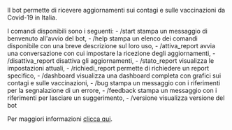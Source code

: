 Il bot permette di ricevere aggiornamenti sui contagi e sulle vaccinazioni da Covid\-19 in Italia\.

I comandi disponibili sono i seguenti:
\- /start stampa un messaggio di benvenuto all'avvio del bot,
\- /help stampa un elenco dei comandi disponibile con una breve descrizione sul loro uso,
\- /attiva\_report avvia una conversazione con cui impostare la ricezione degli aggiornamenti,
\- /disattiva\_report disattiva gli aggiornamenti,
\- /stato\_report visualizza le impostazioni attuali,
\- /richiedi\_report permette di richiedere un report specifico,
\- /dashboard visualizza una dashboard completa con grafici sui contagi e sulle vaccinazioni,
\- /bug stampa un messaggio con i riferimenti per la segnalazione di un errore,
\- /feedback stampa un messaggio con i riferimenti per lasciare un suggerimento,
\- /versione visualizza versione del bot

Per maggiori informazioni [clicca qui](https://github.com/cavfiumella/covid19-bot/blob/main/README.md)\.
